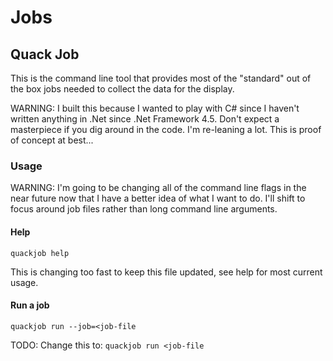 # Jobs

## Quack Job

This is the command line tool that provides most of the "standard" out of the box jobs needed to collect the data for the display.

WARNING: I built this because I wanted to play with C# since I haven't written anything in .Net since .Net Framework 4.5. Don't expect a masterpiece if you dig around in the code. I'm re-leaning a lot. This is proof of concept at best...

### Usage

WARNING: I'm going to be changing all of the command line flags in the near future now that I have a better idea of what I want to do. I'll shift to focus around job files rather than long command line arguments.

#### Help

`quackjob help`

This is changing too fast to keep this file updated, see help for most current usage.

#### Run a job

`quackjob run --job=<job-file`

TODO:
Change this to:
`quackjob run <job-file`
